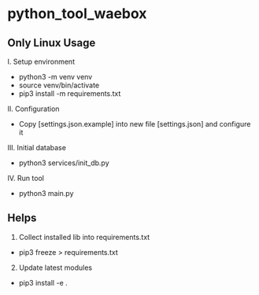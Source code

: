 # python_tool_waebox

## Only Linux Usage

I. Setup environment

- python3 -m venv venv
- source venv/bin/activate
- pip3 install -m requirements.txt

II. Configuration

- Copy [settings.json.example] into new file [settings.json] and configure it

III. Initial database

- python3 services/init_db.py

IV. Run tool

- python3 main.py

## Helps

1. Collect installed lib into requirements.txt

- pip3 freeze > requirements.txt

2. Update latest modules

- pip3 install -e .
